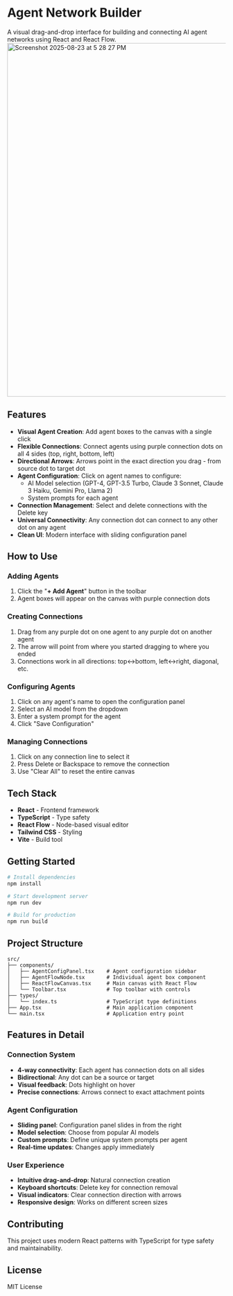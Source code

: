 # Agent Network Builder

A visual drag-and-drop interface for building and connecting AI agent networks using React and React Flow.
<img width="1439" height="816" alt="Screenshot 2025-08-23 at 5 28 27 PM" src="https://github.com/user-attachments/assets/99d215b0-e602-45f0-9992-ef4c4e74311f" />


## Features

- **Visual Agent Creation**: Add agent boxes to the canvas with a single click
- **Flexible Connections**: Connect agents using purple connection dots on all 4 sides (top, right, bottom, left)
- **Directional Arrows**: Arrows point in the exact direction you drag - from source dot to target dot
- **Agent Configuration**: Click on agent names to configure:
  - AI Model selection (GPT-4, GPT-3.5 Turbo, Claude 3 Sonnet, Claude 3 Haiku, Gemini Pro, Llama 2)
  - System prompts for each agent
- **Connection Management**: Select and delete connections with the Delete key
- **Universal Connectivity**: Any connection dot can connect to any other dot on any agent
- **Clean UI**: Modern interface with sliding configuration panel

## How to Use

### Adding Agents
1. Click the "**+ Add Agent**" button in the toolbar
2. Agent boxes will appear on the canvas with purple connection dots

### Creating Connections
1. Drag from any purple dot on one agent to any purple dot on another agent
2. The arrow will point from where you started dragging to where you ended
3. Connections work in all directions: top↔bottom, left↔right, diagonal, etc.

### Configuring Agents
1. Click on any agent's name to open the configuration panel
2. Select an AI model from the dropdown
3. Enter a system prompt for the agent
4. Click "Save Configuration"

### Managing Connections
1. Click on any connection line to select it
2. Press Delete or Backspace to remove the connection
3. Use "Clear All" to reset the entire canvas

## Tech Stack

- **React** - Frontend framework
- **TypeScript** - Type safety
- **React Flow** - Node-based visual editor
- **Tailwind CSS** - Styling
- **Vite** - Build tool

## Getting Started

```bash
# Install dependencies
npm install

# Start development server
npm run dev

# Build for production
npm run build
```

## Project Structure

```
src/
├── components/
│   ├── AgentConfigPanel.tsx    # Agent configuration sidebar
│   ├── AgentFlowNode.tsx       # Individual agent box component
│   ├── ReactFlowCanvas.tsx     # Main canvas with React Flow
│   └── Toolbar.tsx             # Top toolbar with controls
├── types/
│   └── index.ts                # TypeScript type definitions
├── App.tsx                     # Main application component
└── main.tsx                    # Application entry point
```

## Features in Detail

### Connection System
- **4-way connectivity**: Each agent has connection dots on all sides
- **Bidirectional**: Any dot can be a source or target
- **Visual feedback**: Dots highlight on hover
- **Precise connections**: Arrows connect to exact attachment points

### Agent Configuration
- **Sliding panel**: Configuration panel slides in from the right
- **Model selection**: Choose from popular AI models
- **Custom prompts**: Define unique system prompts per agent
- **Real-time updates**: Changes apply immediately

### User Experience
- **Intuitive drag-and-drop**: Natural connection creation
- **Keyboard shortcuts**: Delete key for connection removal
- **Visual indicators**: Clear connection direction with arrows
- **Responsive design**: Works on different screen sizes

## Contributing

This project uses modern React patterns with TypeScript for type safety and maintainability.

## License

MIT License
